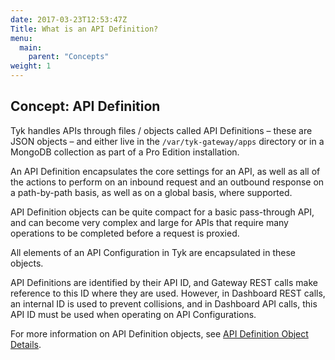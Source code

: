 ```yaml
---
date: 2017-03-23T12:53:47Z
Title: What is an API Definition?
menu:
  main:
    parent: "Concepts"
weight: 1 
---
```


## Concept: API Definition

Tyk handles APIs through files / objects called API Definitions – these are JSON objects – and either live in the `/var/tyk-gateway/apps` directory or in a MongoDB collection as part of a Pro Edition installation.

An API Definition encapsulates the core settings for an API, as well as all of the actions to perform on an inbound request and an outbound response on a path-by-path basis, as well as on a global basis, where supported.

API Definition objects can be quite compact for a basic pass-through API, and can become very complex and large for APIs that require many operations to be completed before a request is proxied.

All elements of an API Configuration in Tyk are encapsulated in these objects.

API Definitions are identified by their API ID, and Gateway REST calls make reference to this ID where they are used. However, in Dashboard REST calls, an internal ID is used to prevent collisions, and in Dashboard API calls, this API ID must be used when operating on API Configurations.

For more information on API Definition objects, see [API Definition Object Details][1].

[1]: /docs/tyk-rest-api/api-definition-object-details/